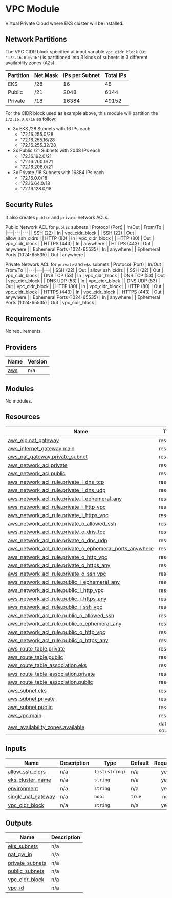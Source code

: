 # VPC Module

Virtual Private Cloud where EKS cluster will be installed.

## Network Partitions

The VPC CIDR block specified at input variable `vpc_cidr_block` (i.e `"172.16.0.0/16"`) is partitioned into 3 kinds of subnets in 3 different availability zones (AZs):

| Partition | Net Mask | IPs per Subnet | Total IPs |
|---|---|---|---|
| EKS | /28 | 16 | 48 |
| Public | /21 | 2048 | 6144 |
| Private | /18 | 16384 | 49152 |

For the CIDR block used as example above, this module will partition the `172.16.0.0/16` as follow:

- 3x EKS /28 Subnets with 16 IPs each
    - 172.16.255.0/28
    - 172.16.255.16/28
    - 172.16.255.32/28
- 3x Public /21 Subnets with 2048 IPs each
    - 172.16.192.0/21
    - 172.16.200.0/21
    - 172.16.208.0/21
- 3x Private /18 Subnets with 16384 IPs each
    - 172.16.0.0/18
    - 172.16.64.0/18
    - 172.16.128.0/18

## Security Rules

It also creates `public` and `private` network ACLs.

Public Network ACL for `public` subnets
| Protocol (Port) | In/Out | From/To |
|---|---|---|
| SSH (22) | In | vpc_cidr_block |
| SSH (22) | Out | allow_ssh_cidrs |
| HTTP (80) | In | vpc_cidr_block |
| HTTP (80) | Out | vpc_cidr_block |
| HTTPS (443) | In | anywhere |
| HTTPS (443) | Out | anywhere |
| Ephemeral Ports (1024-65535) | In | anywhere |
| Ephemeral Ports (1024-65535) | Out | anywhere |

Private Network ACL for `private` and `eks` subnets
| Protocol (Port) | In/Out | From/To |
|---|---|---|
| SSH (22) | Out | allow_ssh_cidrs |
| SSH (22) | Out | vpc_cidr_block |
| DNS TCP (53) | In | vpc_cidr_block |
| DNS TCP (53) | Out | vpc_cidr_block |
| DNS UDP (53) | In | vpc_cidr_block |
| DNS UDP (53) | Out | vpc_cidr_block |
| HTTP (80) | In | vpc_cidr_block |
| HTTP (80) | Out | vpc_cidr_block |
| HTTPS (443) | In | vpc_cidr_block |
| HTTPS (443) | Out | anywhere |
| Ephemeral Ports (1024-65535) | In | anywhere |
| Ephemeral Ports (1024-65535) | Out | vpc_cidr_block |

<!-- BEGIN_TF_DOCS -->
## Requirements

No requirements.

## Providers

| Name | Version |
|------|---------|
| <a name="provider_aws"></a> [aws](#provider\_aws) | n/a |

## Modules

No modules.

## Resources

| Name | Type |
|------|------|
| [aws_eip.nat_gateway](https://registry.terraform.io/providers/hashicorp/aws/latest/docs/resources/eip) | resource |
| [aws_internet_gateway.main](https://registry.terraform.io/providers/hashicorp/aws/latest/docs/resources/internet_gateway) | resource |
| [aws_nat_gateway.private_subnet](https://registry.terraform.io/providers/hashicorp/aws/latest/docs/resources/nat_gateway) | resource |
| [aws_network_acl.private](https://registry.terraform.io/providers/hashicorp/aws/latest/docs/resources/network_acl) | resource |
| [aws_network_acl.public](https://registry.terraform.io/providers/hashicorp/aws/latest/docs/resources/network_acl) | resource |
| [aws_network_acl_rule.private_i_dns_tcp](https://registry.terraform.io/providers/hashicorp/aws/latest/docs/resources/network_acl_rule) | resource |
| [aws_network_acl_rule.private_i_dns_udp](https://registry.terraform.io/providers/hashicorp/aws/latest/docs/resources/network_acl_rule) | resource |
| [aws_network_acl_rule.private_i_ephemeral_any](https://registry.terraform.io/providers/hashicorp/aws/latest/docs/resources/network_acl_rule) | resource |
| [aws_network_acl_rule.private_i_http_vpc](https://registry.terraform.io/providers/hashicorp/aws/latest/docs/resources/network_acl_rule) | resource |
| [aws_network_acl_rule.private_i_https_vpc](https://registry.terraform.io/providers/hashicorp/aws/latest/docs/resources/network_acl_rule) | resource |
| [aws_network_acl_rule.private_o_allowed_ssh](https://registry.terraform.io/providers/hashicorp/aws/latest/docs/resources/network_acl_rule) | resource |
| [aws_network_acl_rule.private_o_dns_tcp](https://registry.terraform.io/providers/hashicorp/aws/latest/docs/resources/network_acl_rule) | resource |
| [aws_network_acl_rule.private_o_dns_udp](https://registry.terraform.io/providers/hashicorp/aws/latest/docs/resources/network_acl_rule) | resource |
| [aws_network_acl_rule.private_o_ephemeral_ports_anywhere](https://registry.terraform.io/providers/hashicorp/aws/latest/docs/resources/network_acl_rule) | resource |
| [aws_network_acl_rule.private_o_http_vpc](https://registry.terraform.io/providers/hashicorp/aws/latest/docs/resources/network_acl_rule) | resource |
| [aws_network_acl_rule.private_o_https_any](https://registry.terraform.io/providers/hashicorp/aws/latest/docs/resources/network_acl_rule) | resource |
| [aws_network_acl_rule.private_o_ssh_vpc](https://registry.terraform.io/providers/hashicorp/aws/latest/docs/resources/network_acl_rule) | resource |
| [aws_network_acl_rule.public_i_ephemeral_any](https://registry.terraform.io/providers/hashicorp/aws/latest/docs/resources/network_acl_rule) | resource |
| [aws_network_acl_rule.public_i_http_vpc](https://registry.terraform.io/providers/hashicorp/aws/latest/docs/resources/network_acl_rule) | resource |
| [aws_network_acl_rule.public_i_https_any](https://registry.terraform.io/providers/hashicorp/aws/latest/docs/resources/network_acl_rule) | resource |
| [aws_network_acl_rule.public_i_ssh_vpc](https://registry.terraform.io/providers/hashicorp/aws/latest/docs/resources/network_acl_rule) | resource |
| [aws_network_acl_rule.public_o_allowed_ssh](https://registry.terraform.io/providers/hashicorp/aws/latest/docs/resources/network_acl_rule) | resource |
| [aws_network_acl_rule.public_o_ephemeral_any](https://registry.terraform.io/providers/hashicorp/aws/latest/docs/resources/network_acl_rule) | resource |
| [aws_network_acl_rule.public_o_http_vpc](https://registry.terraform.io/providers/hashicorp/aws/latest/docs/resources/network_acl_rule) | resource |
| [aws_network_acl_rule.public_o_https_any](https://registry.terraform.io/providers/hashicorp/aws/latest/docs/resources/network_acl_rule) | resource |
| [aws_route_table.private](https://registry.terraform.io/providers/hashicorp/aws/latest/docs/resources/route_table) | resource |
| [aws_route_table.public](https://registry.terraform.io/providers/hashicorp/aws/latest/docs/resources/route_table) | resource |
| [aws_route_table_association.eks](https://registry.terraform.io/providers/hashicorp/aws/latest/docs/resources/route_table_association) | resource |
| [aws_route_table_association.private](https://registry.terraform.io/providers/hashicorp/aws/latest/docs/resources/route_table_association) | resource |
| [aws_route_table_association.public](https://registry.terraform.io/providers/hashicorp/aws/latest/docs/resources/route_table_association) | resource |
| [aws_subnet.eks](https://registry.terraform.io/providers/hashicorp/aws/latest/docs/resources/subnet) | resource |
| [aws_subnet.private](https://registry.terraform.io/providers/hashicorp/aws/latest/docs/resources/subnet) | resource |
| [aws_subnet.public](https://registry.terraform.io/providers/hashicorp/aws/latest/docs/resources/subnet) | resource |
| [aws_vpc.main](https://registry.terraform.io/providers/hashicorp/aws/latest/docs/resources/vpc) | resource |
| [aws_availability_zones.available](https://registry.terraform.io/providers/hashicorp/aws/latest/docs/data-sources/availability_zones) | data source |

## Inputs

| Name | Description | Type | Default | Required |
|------|-------------|------|---------|:--------:|
| <a name="input_allow_ssh_cidrs"></a> [allow\_ssh\_cidrs](#input\_allow\_ssh\_cidrs) | n/a | `list(string)` | n/a | yes |
| <a name="input_eks_cluster_name"></a> [eks\_cluster\_name](#input\_eks\_cluster\_name) | n/a | `string` | n/a | yes |
| <a name="input_environment"></a> [environment](#input\_environment) | n/a | `string` | n/a | yes |
| <a name="input_single_nat_gateway"></a> [single\_nat\_gateway](#input\_single\_nat\_gateway) | n/a | `bool` | `true` | no |
| <a name="input_vpc_cidr_block"></a> [vpc\_cidr\_block](#input\_vpc\_cidr\_block) | n/a | `string` | n/a | yes |

## Outputs

| Name | Description |
|------|-------------|
| <a name="output_eks_subnets"></a> [eks\_subnets](#output\_eks\_subnets) | n/a |
| <a name="output_nat_gw_ip"></a> [nat\_gw\_ip](#output\_nat\_gw\_ip) | n/a |
| <a name="output_private_subnets"></a> [private\_subnets](#output\_private\_subnets) | n/a |
| <a name="output_public_subnets"></a> [public\_subnets](#output\_public\_subnets) | n/a |
| <a name="output_vpc_cidr_block"></a> [vpc\_cidr\_block](#output\_vpc\_cidr\_block) | n/a |
| <a name="output_vpc_id"></a> [vpc\_id](#output\_vpc\_id) | n/a |
<!-- END_TF_DOCS -->